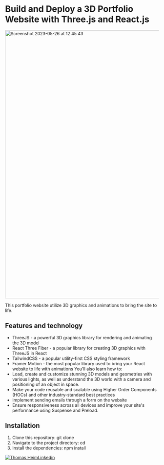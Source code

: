 # Build and Deploy a 3D Portfolio Website with Three.js and React.js
<img width="877" alt="Screenshot 2023-05-26 at 12 45 43" src="https://github.com/ThomasHeim11/Web3-Project-/assets/106417552/4d55413a-f1b2-4d68-ab4f-e794f2d32854">

This portfolio website utilize 3D graphics and animations to bring the site to life.

## Features and technology

- ThreeJS - a powerful 3D graphics library for rendering and animating the 3D model
- React Three Fiber - a popular library for creating 3D graphics with ThreeJS in React
- TailwindCSS - a popular utility-first CSS styling framework
- Framer Motion - the most popular library used to bring your React website to life with animations
You'll also learn how to:
- Load, create and customize stunning 3D models and geometries with various lights, as well as understand the 3D world with a camera and positioning of an object in space.
- Make your code reusable and scalable using Higher Order Components (HOCs) and other industry-standard best practices
- Implement sending emails through a form on the website
- Ensure responsiveness across all devices and improve your site's performance using Suspense and Preload.

## Installation

1. Clone this repository: git clone
2. Navigate to the project directory: cd
3. Install the dependencies: npm install

[![Thomas HeimLinkedin](https://img.shields.io/badge/LinkedIn-0077B5?style=for-the-badge&logo=linkedin&logoColor=white)](https://www.linkedin.com/in/thomas-heim11/)



